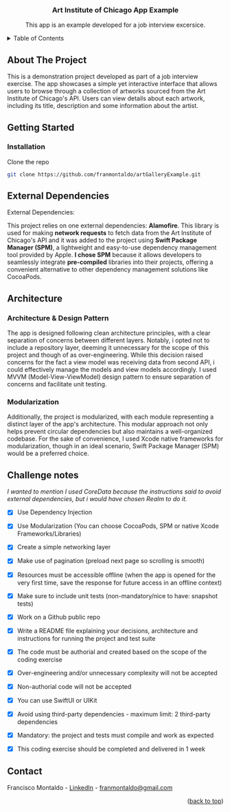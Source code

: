 <br />
<div align="center">
  <h3 align="center">Art Institute of Chicago App Example</h3>
  <p align="center">
    This app is an example developed for a job interview excersice. 
  </p>
</div>

<details>
  <summary>Table of Contents</summary>
  <ol>
    <li>
      <a href="#about-the-project">About The Project</a>
    </li>
    <li>
      <a href="#getting-started">Getting Started</a>
      <ul>
        <li><a href="#installation">Installation</a></li>
      </ul>
    </li>
    <li><a href="#external-dependencies">External Dependecies</a></li>
    <li><a href="#architecture">Architecture</a></li>
    <li><a href="#challenge-notes">Challenge Notes</a></li>
    <li><a href="#contact">Contact</a></li>
  </ol>
</details>

## About The Project
This is a demonstration project developed as part of a job interview exercise. The app showcases a simple yet interactive interface that allows users to browse through a collection of artworks sourced from the Art Institute of Chicago's API. Users can view details about each artwork, including its title, description and some information about the artist. 

## Getting Started
### Installation
Clone the repo
   ```sh
   git clone https://github.com/franmontaldo/artGalleryExample.git
   ```

## External Dependencies
External Dependencies:

This project relies on one external dependencies: **Alamofire**. This library is used for making **network requests** to fetch data from the Art Institute of Chicago's API and it was added to the project using **Swift Package Manager (SPM)**, a lightweight and easy-to-use dependency management tool provided by Apple. **I chose SPM** because it allows developers to seamlessly integrate **pre-compiled** libraries into their projects, offering a convenient alternative to other dependency management solutions like CocoaPods.

## Architecture

### Architecture & Design Pattern
The app is designed following clean architecture principles, with a clear separation of concerns between different layers. Notably, i opted not to include a repository layer, deeming it unnecessary for the scope of this project and though of as over-engineering. While this decision raised concerns for the fact a view model was receiving data from second API, i could effectively manage the models and view models accordingly. I used MVVM (Model-View-ViewModel) design pattern to ensure separation of concerns and facilitate unit testing.

### Modularization
Additionally, the project is modularized, with each module representing a distinct layer of the app's architecture. This modular approach not only helps prevent circular dependencies but also maintains a well-organized codebase. For the sake of convenience, I used Xcode native frameworks for modularization, though in an ideal scenario, Swift Package Manager (SPM) would be a preferred choice.

## Challenge notes
_I wanted to mention I used CoreData because the instructions said to avoid external dependencies, but i would have chosen Realm to do it._

- [x] Use Dependency Injection
- [x] Use Modularization (You can choose CocoaPods, SPM or native Xcode Frameworks/Libraries)
- [x] Create a simple networking layer
- [x] Make use of pagination (preload next page so scrolling is smooth)
- [x] Resources must be accessible offline (when the app is opened for the very first time, save the response for future access in an offline context)
- [x] Make sure to include unit tests (non-mandatory/nice to have: snapshot tests)
- [x] Work on a Github public repo

- [x] Write a README file explaining your decisions, architecture and instructions for running the project and test suite
- [x] The code must be authorial and created based on the scope of the coding exercise
- [x] Over-engineering and/or unnecessary complexity will not be accepted
- [x] Non-authorial code will not be accepted
- [x] You can use SwiftUI or UIKit
- [x] Avoid using third-party dependencies - maximum limit: 2 third-party dependencies
- [x] Mandatory: the project and tests must compile and work as expected
- [x] This coding exercise should be completed and delivered in 1 week

## Contact
Francisco Montaldo - [LinkedIn](https://linkedin.com/in/franmontaldo/) - franmontaldo@gmail.com 

<p align="right">(<a href="#readme-top">back to top</a>)</p>


